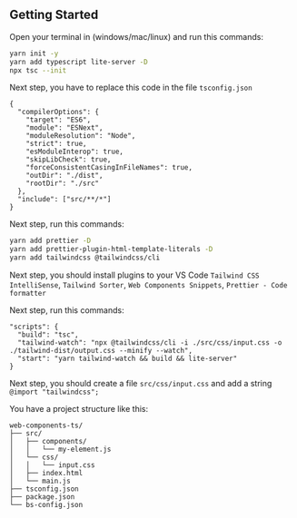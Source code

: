 ## Getting Started

Open your terminal in (windows/mac/linux) and run this commands:

```bash
yarn init -y
yarn add typescript lite-server -D
npx tsc --init
```

Next step, you have to replace this code in the file `tsconfig.json`

```
{
  "compilerOptions": {
    "target": "ES6",
    "module": "ESNext",
    "moduleResolution": "Node",
    "strict": true,
    "esModuleInterop": true,
    "skipLibCheck": true,
    "forceConsistentCasingInFileNames": true,
    "outDir": "./dist",
    "rootDir": "./src"
  },
  "include": ["src/**/*"]
}
```

Next step, run this commands:

```bash
yarn add prettier -D
yarn add prettier-plugin-html-template-literals -D
yarn add tailwindcss @tailwindcss/cli
```

Next step, you should install plugins to your VS Code `Tailwind CSS IntelliSense`, `Tailwind Sorter`, `Web Components Snippets`, `Prettier - Code formatter`

Next step, run this commands:

```
"scripts": {
  "build": "tsc",
  "tailwind-watch": "npx @tailwindcss/cli -i ./src/css/input.css -o ./tailwind-dist/output.css --minify --watch",
  "start": "yarn tailwind-watch && build && lite-server"
}
```

Next step, you should create a file `src/css/input.css` and add a string `@import "tailwindcss";`

You have a project structure like this:

```
web-components-ts/
├── src/
│   ├── components/
│   │   └── my-element.js
│   └── css/
│   │   └── input.css
│   ├── index.html
│   └── main.js
├── tsconfig.json
├── package.json
└── bs-config.json
```
